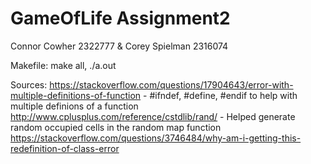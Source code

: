 # GameOfLife Assignment2
Connor Cowher 2322777 & Corey Spielman 2316074

Makefile: make all, ./a.out

Sources:
  https://stackoverflow.com/questions/17904643/error-with-multiple-definitions-of-function - #ifndef, #define, #endif to help with multiple definions of a function
    http://www.cplusplus.com/reference/cstdlib/rand/ - Helped generate random occupied cells in the random map function
    https://stackoverflow.com/questions/3746484/why-am-i-getting-this-redefinition-of-class-error
